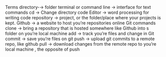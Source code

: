 Terms 
directory-→ folder
terminal or command line → interface for text commands
cd → Change directory
code Editor → word processing for writing code
repository → project, or the folder/place where your projects is kept.
Github → a website to host you’re repositories online
Git commands
clone → bring a repository that is hosted somewhere like Github into s folder on you’re local machine
add → track you’re files and change in Git
commit → save you’re files on git
push → upload git commits to a remote repo, like github 
pull → download changes from the remote repo to you’re local machine , the opposite of push
